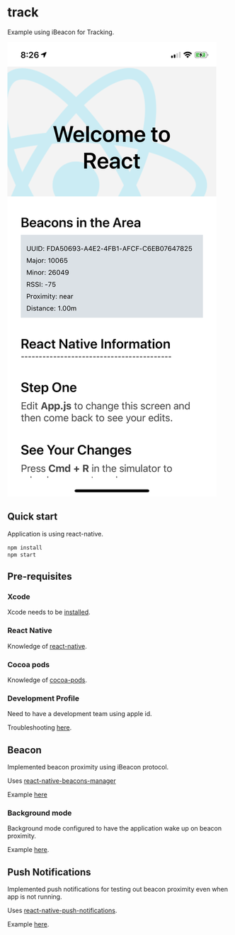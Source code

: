 # track

Example using iBeacon for Tracking.

![img](IMG_0085.png)

## Quick start

Application is using react-native.

```
npm install
npm start
```

## Pre-requisites

### Xcode 

Xcode needs to be [installed](https://apps.apple.com/us/app/xcode/id497799835?mt=12).

### React Native

Knowledge of [react-native](https://reactnative.dev/docs/environment-setup).

### Cocoa pods

Knowledge of [cocoa-pods](https://guides.cocoapods.org/using/using-cocoapods.html).

### Development Profile

Need to have a development team using apple id. 

Troubleshooting [here](https://stackoverflow.com/questions/39524148/xcode-error-code-signing-is-required-for-product-type-application-in-sdk-ios).

## Beacon 

Implemented beacon proximity using iBeacon protocol. 

Uses [react-native-beacons-manager](https://github.com/MacKentoch/react-native-beacons-manager/)

Example [here](https://github.com/MacKentoch/react-native-beacons-manager/blob/master/examples/samples/ranging.ios.js#L41)

### Background mode

Background mode configured to have the application wake up on beacon proximity.

Example [here](https://github.com/MacKentoch/react-native-beacons-manager/blob/master/BACKGROUND_MODES.md).

## Push Notifications 

Implemented push notifications for testing out beacon proximity even when app is not running.

Uses [react-native-push-notifications](https://github.com/zo0r/react-native-push-notification/).

Example [here](https://github.com/zo0r/react-native-push-notification/blob/master/example/NotifService.js).
